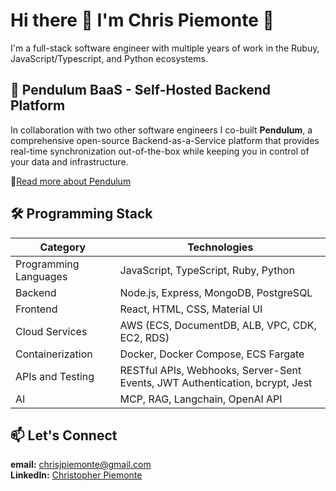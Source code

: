 # Hi there 👋 I'm Chris Piemonte 🤖

I'm a full-stack software engineer with multiple years of work in the Rubuy, JavaScript/Typescript, and Python ecosystems.

## 🚀 **Pendulum BaaS - Self-Hosted Backend Platform**

In collaboration with two other software engineers I co-built **Pendulum**, a comprehensive open-source Backend-as-a-Service platform that provides real-time synchronization out-of-the-box while keeping you in control of your data and infrastructure.

📖[Read more about Pendulum](https://www.pendulum-baas.dev/)

## 🛠️ **Programming Stack**

| **Category** | **Technologies** |
|---|---|
| Programming Languages | JavaScript, TypeScript, Ruby, Python |
| Backend | Node.js, Express, MongoDB, PostgreSQL |
| Frontend | React, HTML, CSS, Material UI |
| Cloud Services | AWS (ECS, DocumentDB, ALB, VPC, CDK, EC2, RDS) |
| Containerization | Docker, Docker Compose, ECS Fargate |
| APIs and Testing | RESTful APIs, Webhooks, Server-Sent Events, JWT Authentication, bcrypt, Jest |
| AI | MCP, RAG, Langchain, OpenAI API |

## 📫 Let's Connect
**email:** chrisjpiemonte@gmail.com  
**LinkedIn:** [Christopher Piemonte](https://www.linkedin.com/in/christopher-piemonte-53114910a/)

<!--
**chris-piemonte/chris-piemonte** is a ✨ _special_ ✨ repository because its `README.md` (this file) appears on your GitHub profile.

Here are some ideas to get you started:

- 🔭 I’m currently working on ...
- 🌱 I’m currently learning ...
- 👯 I’m looking to collaborate on ...
- 🤔 I’m looking for help with ...
- 💬 Ask me about ...
- 📫 How to reach me: ...
- 😄 Pronouns: ...
- ⚡ Fun fact: ...
-->
